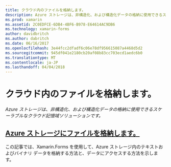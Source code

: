 ```yaml
---
title: クラウド内のファイルを格納します。
description: Azure ストレージは、非構造化、および構造化データの格納に使用できるスケーラブルなクラウド記憶域ソリューションです。
ms.prod: xamarin
ms.assetid: 2C0EDFCE-6DB4-4BF6-B978-E64614AC9DB6
ms.technology: xamarin-forms
author: davidbritch
ms.author: dabritch
ms.date: 06/16/2017
ms.openlocfilehash: 3e44fcc2dfadf6c06e78df956615087a4468d5d2
ms.sourcegitcommit: 945df041e2180cb20af08b83cc703ecd1aedc6b0
ms.translationtype: MT
ms.contentlocale: ja-JP
ms.lasthandoff: 04/04/2018
---
```

# <a name="storing-files-in-the-cloud"></a>クラウド内のファイルを格納します。

_Azure ストレージは、非構造化、および構造化データの格納に使用できるスケーラブルなクラウド記憶域ソリューションです。_

## <a name="storing-files-in-azure-storageazure-storagemd"></a>[Azure ストレージにファイルを格納します。](azure-storage.md)

この記事では、Xamarin.Forms を使用して、Azure ストレージ内のテキストおよびバイナリ データを格納する方法と、データにアクセスする方法を示します。

